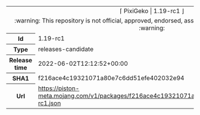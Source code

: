 <html><table>
<tr><td colspan="2" align="center"><img width="0" height="0"><br/>⌈ PixiGeko | 1.19-rc1 ⌋<br/><img width="0" height="0"></td></tr>
<tr><td colspan="2" align="center"><img width="0" height="0"><br/>
:warning: This repository is not official, approved, endorsed, associated or connected with Mojang :warning:
<br/><img width="0" height="0"></td></tr>
<tr><th>Id</th><td>1.19-rc1</td></tr>
<tr><th>Type</th><td>releases-candidate</td></tr>
<tr><th>Release time</th><td>2022-06-02T12:12:52+00:00</td></tr>
<tr><th>SHA1</th><td>f216ace4c19321071a80e7c6dd51efe402032e94</td></tr>
<tr><th>Url</th><td><a href="https://piston-meta.mojang.com/v1/packages/f216ace4c19321071a80e7c6dd51efe402032e94/1.19-rc1.json">https://piston-meta.mojang.com/v1/packages/f216ace4c19321071a80e7c6dd51efe402032e94/1.19-rc1.json</a></td></tr>